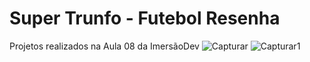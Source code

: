 # Super Trunfo - Futebol Resenha
Projetos realizados na Aula 08 da ImersãoDev
![Capturar](https://user-images.githubusercontent.com/71463737/117541398-171e4580-afea-11eb-96b7-84f6b2fb986e.PNG)
![Capturar1](https://user-images.githubusercontent.com/71463737/117541403-18e80900-afea-11eb-81f0-ad16bee6caa2.PNG)
